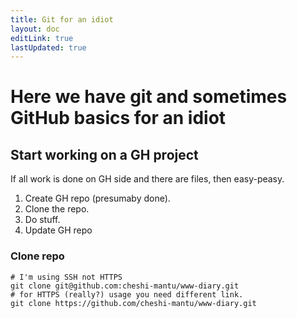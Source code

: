 ```yaml
---
title: Git for an idiot
layout: doc
editLink: true
lastUpdated: true
---
```


# Here we have git and sometimes GitHub basics for an idiot

## Start working on a GH project

If all work is done on GH side and there are files, then easy-peasy.

1. Create GH repo (presumaby done).
2. Clone the repo.
3. Do stuff.
4. Update GH repo

### Clone repo

```shell
# I'm using SSH not HTTPS
git clone git@github.com:cheshi-mantu/www-diary.git
# for HTTPS (really?) usage you need different link.
git clone https://github.com/cheshi-mantu/www-diary.git
```